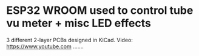 # ESP32 WROOM used to control tube vu meter + misc LED effects

3 different 2-layer PCBs designed in KiCad. 
Video: https://www.youtube.com .......
